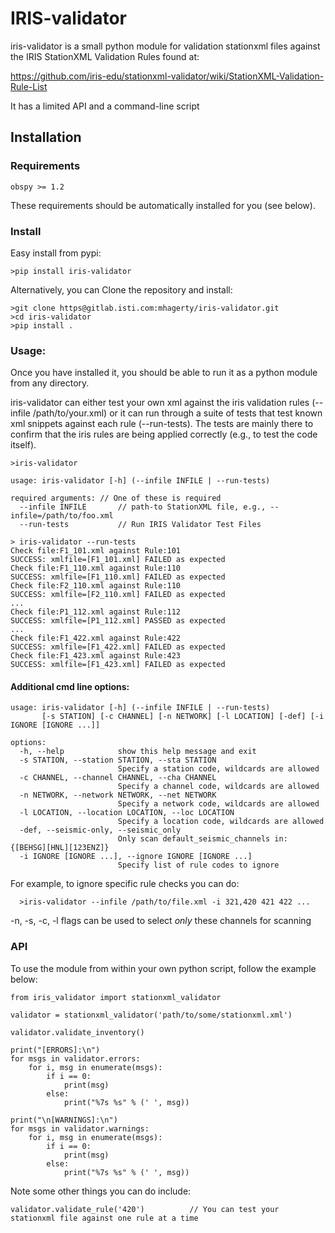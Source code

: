 # IRIS-validator 

iris-validator is a small python module for validation
stationxml files against the IRIS StationXML Validation Rules found at:

https://github.com/iris-edu/stationxml-validator/wiki/StationXML-Validation-Rule-List

It has a limited API and a command-line script


## Installation

### Requirements

    obspy >= 1.2

These requirements should be automatically installed for you (see below).

### Install

Easy install from pypi:

    >pip install iris-validator

Alternatively, you can
Clone the repository and install:

    >git clone https@gitlab.isti.com:mhagerty/iris-validator.git 
    >cd iris-validator
    >pip install .


### Usage:

Once you have installed it, you should be able to run it as a python module from any directory.

iris-validator can either test your own xml against the iris validation
rules (--infile /path/to/your.xml) or it can run through a suite of
tests that test known xml snippets against each rule (--run-tests).
The tests are mainly there to confirm that the iris rules are being
applied correctly (e.g., to test the code itself).

    >iris-validator

    usage: iris-validator [-h] (--infile INFILE | --run-tests)

    required arguments: // One of these is required
      --infile INFILE       // path-to StationXML file, e.g., --infile=/path/to/foo.xml
      --run-tests           // Run IRIS Validator Test Files

    > iris-validator --run-tests
    Check file:F1_101.xml against Rule:101
    SUCCESS: xmlfile=[F1_101.xml] FAILED as expected
    Check file:F1_110.xml against Rule:110
    SUCCESS: xmlfile=[F1_110.xml] FAILED as expected
    Check file:F2_110.xml against Rule:110 
    SUCCESS: xmlfile=[F2_110.xml] FAILED as expected
    ...
    Check file:P1_112.xml against Rule:112
    SUCCESS: xmlfile=[P1_112.xml] PASSED as expected
    ...
    Check file:F1_422.xml against Rule:422 
    SUCCESS: xmlfile=[F1_422.xml] FAILED as expected
    Check file:F1_423.xml against Rule:423
    SUCCESS: xmlfile=[F1_423.xml] FAILED as expected

#### Additional cmd line options:

    usage: iris-validator [-h] (--infile INFILE | --run-tests)
           [-s STATION] [-c CHANNEL] [-n NETWORK] [-l LOCATION] [-def] [-i IGNORE [IGNORE ...]]

    options:
      -h, --help            show this help message and exit
      -s STATION, --station STATION, --sta STATION
                            Specify a station code, wildcards are allowed
      -c CHANNEL, --channel CHANNEL, --cha CHANNEL
                            Specify a channel code, wildcards are allowed
      -n NETWORK, --network NETWORK, --net NETWORK
                            Specify a network code, wildcards are allowed
      -l LOCATION, --location LOCATION, --loc LOCATION
                            Specify a location code, wildcards are allowed
      -def, --seismic-only, --seismic_only
                            Only scan default_seismic_channels in: {[BEHSG][HNL][123ENZ]}
      -i IGNORE [IGNORE ...], --ignore IGNORE [IGNORE ...]
                            Specify list of rule codes to ignore

For example, to ignore specific rule checks you can do:

      >iris-validator --infile /path/to/file.xml -i 321,420 421 422 ...

-n, -s, -c, -l flags can be used to select *only* these channels for
scanning

### API
To use the module from within your own python script, follow the example
below:

    from iris_validator import stationxml_validator

    validator = stationxml_validator('path/to/some/stationxml.xml')

    validator.validate_inventory()

    print("[ERRORS]:\n")
    for msgs in validator.errors:
        for i, msg in enumerate(msgs):
            if i == 0:
                print(msg)
            else:
                print("%7s %s" % (' ', msg))

    print("\n[WARNINGS]:\n")
    for msgs in validator.warnings:
        for i, msg in enumerate(msgs):
            if i == 0:
                print(msg)
            else:
                print("%7s %s" % (' ', msg))

Note some other things you can do include:

    validator.validate_rule('420')          // You can test your stationxml file against one rule at a time
